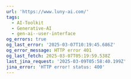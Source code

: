 ```yaml
---
url: 'https://www.luny-ai.com/'
tags:
  - AI-Toolkit
  - Generative-AI
  - gen-ai--user-interface
og_errors: true
og_last_error: '2025-03-07T10:19:45.686Z'
og_error_message: HTTP error 401
og_last_fetch: 2025-03-07T05:19:59.538Z
last_jina_request: '2025-03-09T05:58:40.199Z'
jina_error: 'HTTP error! status: 400'
---
```


